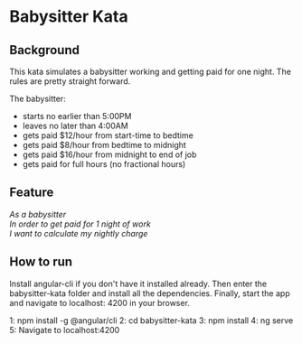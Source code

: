 # Babysitter Kata

## Background
This kata simulates a babysitter working and getting paid for one night.  The rules are pretty straight forward.

The babysitter:
- starts no earlier than 5:00PM
- leaves no later than 4:00AM
- gets paid $12/hour from start-time to bedtime
- gets paid $8/hour from bedtime to midnight
- gets paid $16/hour from midnight to end of job
- gets paid for full hours (no fractional hours)


## Feature
*As a babysitter<br>
In order to get paid for 1 night of work<br>
I want to calculate my nightly charge<br>*

## How to run

Install angular-cli if you don't have it installed already. Then enter the babysitter-kata folder and install
all the dependencies. Finally, start the app and navigate to localhost: 4200 in your browser.

1: npm install -g @angular/cli
2: cd babysitter-kata
3: npm install
4: ng serve
5: Navigate to localhost:4200